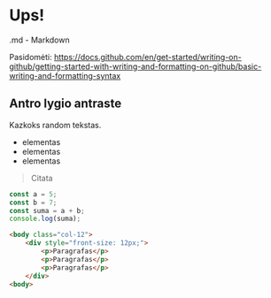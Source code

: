 # Ups!

.md - Markdown

Pasidomėti: https://docs.github.com/en/get-started/writing-on-github/getting-started-with-writing-and-formatting-on-github/basic-writing-and-formatting-syntax

## Antro lygio antraste

Kazkoks random tekstas.

- elementas
- elementas
- elementas

> Citata

```js
const a = 5;
const b = 7;
const suma = a + b;
console.log(suma);
```

```html
<body class="col-12">
    <div style="front-size: 12px;">
        <p>Paragrafas</p>
        <p>Paragrafas</p>
        <p>Paragrafas</p>
    </div>
<body>
```